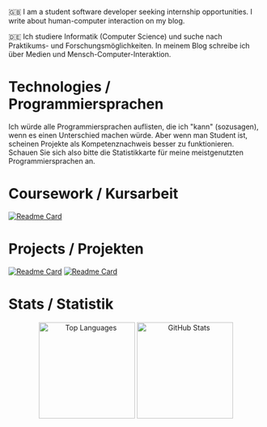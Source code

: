 🇬🇧 I am a student software developer seeking internship opportunities. I write about human-computer interaction on my blog.

🇩🇪 Ich studiere Informatik (Computer Science) und suche nach Praktikums- und Forschungsmöglichkeiten. In meinem Blog schreibe ich über Medien und Mensch-Computer-Interaktion.

# Technologies / Programmiersprachen

Ich würde alle Programmiersprachen auflisten, die ich "kann" (sozusagen), wenn es einen Unterschied machen würde. Aber wenn man Student ist, scheinen Projekte als Kompetenznachweis besser zu funktionieren. Schauen Sie sich also bitte die Statistikkarte für meine meistgenutzten Programmiersprachen an.

# Coursework / Kursarbeit
[![Readme Card](https://github-readme-stats.vercel.app/api/pin/?username=Hussein-249&repo=PostgreSQL-CRUD&theme=transparent)](https://github.com/Hussein-249/PostgreSQL-CRUD)

# Projects / Projekten
[![Readme Card](https://github-readme-stats.vercel.app/api/pin/?username=Hussein-249&repo=waypoint-api&theme=transparent)](https://github.com/Hussein-249/waypoint-api)
[![Readme Card](https://github-readme-stats.vercel.app/api/pin/?username=Hussein-249&repo=tinylexer&theme=transparent)](https://github.com/Hussein-249/tinylexer)

# Stats / Statistik
<div align="center">
  <img height="190" src="https://github-readme-stats.vercel.app/api/top-langs/?username=Hussein-249&layout=donut&langs_count=5&hide=css,html&theme=transparent" alt="Top Languages">
  <img height="190" src="https://github-readme-stats.vercel.app/api?username=Hussein-249&show_icons=true&count_private=true&theme=transparent" alt="GitHub Stats">
</div>


